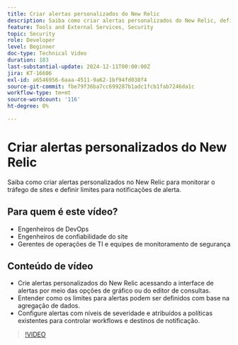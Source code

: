 ```yaml
---
title: Criar alertas personalizados do New Relic
description: Saiba como criar alertas personalizados do New Relic, definir limites e configurar notificações para monitorar seus dados de maneira eficaz. Perfeito para otimizar o desempenho do site.
feature: Tools and External Services, Security
topic: Security
role: Developer
level: Beginner
doc-type: Technical Video
duration: 183
last-substantial-update: 2024-12-11T00:00:00Z
jira: KT-16606
exl-id: a6546956-6aaa-4511-9a62-1bf94fd038f4
source-git-commit: fbe79f36ba7cc699287b1adc1fcb1fab7246da1c
workflow-type: tm+mt
source-wordcount: '116'
ht-degree: 0%

---
```


# Criar alertas personalizados do New Relic

Saiba como criar alertas personalizados no New Relic para monitorar o tráfego de sites e definir limites para notificações de alerta.

## Para quem é este vídeo?

* Engenheiros de DevOps
* Engenheiros de confiabilidade do site
* Gerentes de operações de TI e equipes de monitoramento de segurança

## Conteúdo de vídeo

* Crie alertas personalizados do New Relic acessando a interface de alertas por meio das opções de gráfico ou do editor de consultas.
* Entender como os limites para alertas podem ser definidos com base na agregação de dados.
* Configure alertas com níveis de severidade e atribuídos a políticas existentes para controlar workflows e destinos de notificação.

>[!VIDEO](https://video.tv.adobe.com/v/3440771?learn=on)
